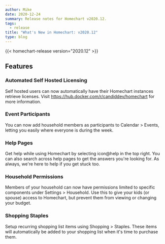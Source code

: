 ```yaml
---
author: Mike
date: 2020-12-24
summary: Release notes for Homechart v2020.12.
tags:
  - release
title: "What's New in Homechart: v2020.12"
type: blog
---
```


{{< homechart-release version="2020.12" >}}

## Features

### Automated Self Hosted Licensing
Self hosted users can now automatically have their Homechart instances retrieve licenses.  Visit https://hub.docker.com/r/candiddev/homechart for more information.

### Event Participants
You can now add household members as participants to Calendar > Events, letting you easily where everyone is during the week.

### Help Pages
Get help while using Homechart by selecting icon@help in the top right.  You can also search across help pages to get the answers you're looking for.  As always, we're here to help if you get stuck too.

### Household Permissions
Members of your household can now have permissions limited to specific components under Settings > Household.  Use this to give your kids (or spouse) access to Homechart, but prevent them from viewing or changing your budget.

### Shopping Staples
Setup recurring shopping list items using Shopping > Staples.  These items will automatically be added to your shopping list when it's time to purchase them.
